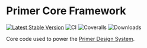 # Primer Core Framework
[![Latest Stable Version](https://poser.pugx.org/rareloop/primer-core/v/stable)](https://packagist.org/packages/rareloop/primer-core)
![CI](https://travis-ci.org/Rareloop/primer-core.svg?branch=master)
![Coveralls](https://coveralls.io/repos/github/Rareloop/primer-core/badge.svg?branch=master)
![Downloads](https://img.shields.io/packagist/dt/rareloop/primer-core.svg)

Core code used to power the [Primer Design System](https://www.github.com/rareloop/primer).
